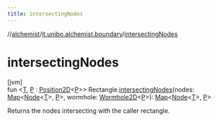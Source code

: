 ```yaml
---
title: intersectingNodes
---
```

//[alchemist](../../index.html)/[it.unibo.alchemist.boundary](index.html)/[intersectingNodes](intersecting-nodes.html)



# intersectingNodes



[jvm]\
fun <[T](intersecting-nodes.html), [P](intersecting-nodes.html) : [Position2D](../it.unibo.alchemist.model.interfaces/-position2-d/index.html)<[P](intersecting-nodes.html)>> Rectangle.[intersectingNodes](intersecting-nodes.html)(nodes: [Map](https://kotlinlang.org/api/latest/jvm/stdlib/kotlin.collections/-map/index.html)<[Node](../it.unibo.alchemist.model.interfaces/-node/index.html)<[T](intersecting-nodes.html)>, [P](intersecting-nodes.html)>, wormhole: [Wormhole2D](../it.unibo.alchemist.boundary.wormhole.interfaces/-wormhole2-d/index.html)<[P](intersecting-nodes.html)>): [Map](https://kotlinlang.org/api/latest/jvm/stdlib/kotlin.collections/-map/index.html)<[Node](../it.unibo.alchemist.model.interfaces/-node/index.html)<[T](intersecting-nodes.html)>, [P](intersecting-nodes.html)>



Returns the nodes intersecting with the caller rectangle.




